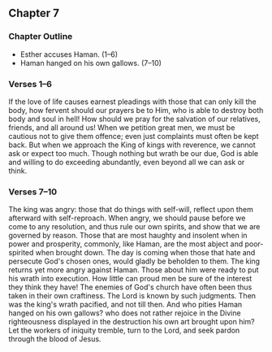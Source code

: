 ## Chapter 7

### Chapter Outline

- Esther accuses Haman. (1–6)
- Haman hanged on his own gallows. (7–10)

### Verses 1–6

If the love of life causes earnest pleadings with those that can only kill the body, how fervent should our prayers be to Him, who is able to destroy both body and soul in hell! How should we pray for the salvation of our relatives, friends, and all around us! When we petition great men, we must be cautious not to give them offence; even just complaints must often be kept back. But when we approach the King of kings with reverence, we cannot ask or expect too much. Though nothing but wrath be our due, God is able and willing to do exceeding abundantly, even beyond all we can ask or think.

### Verses 7–10

The king was angry: those that do things with self-will, reflect upon them afterward with self-reproach. When angry, we should pause before we come to any resolution, and thus rule our own spirits, and show that we are governed by reason. Those that are most haughty and insolent when in power and prosperity, commonly, like Haman, are the most abject and poor-spirited when brought down. The day is coming when those that hate and persecute God's chosen ones, would gladly be beholden to them. The king returns yet more angry against Haman. Those about him were ready to put his wrath into execution. How little can proud men be sure of the interest they think they have! The enemies of God's church have often been thus taken in their own craftiness. The Lord is known by such judgments. Then was the king's wrath pacified, and not till then. And who pities Haman hanged on his own gallows? who does not rather rejoice in the Divine righteousness displayed in the destruction his own art brought upon him? Let the workers of iniquity tremble, turn to the Lord, and seek pardon through the blood of Jesus.

